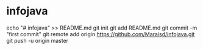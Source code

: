 # infojava
echo "# infojava" >> README.md
git init
git add README.md
git commit -m "first commit"
git remote add origin https://github.com/Maraisd/infojava.git
git push -u origin master
